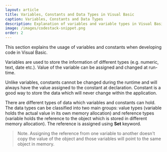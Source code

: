 ```yaml
---
layout: article
title: Variables, Constants and Data Types in Visual Basic
caption: Variables, Constants and Data Types
description: Explanation of variables and variable types in Visual Basic
image: /images/codestack-snippet.png
order: 2
---
```

This section explains the usage of variables and constants when developing code in Visual Basic. 

Variables are used to store the information of different types (e.g. numeric, text, date etc.). Value of the variable can be assigned and changed at run-time.

Unlike variables, constants cannot be changed during the runtime and will always have the value assigned to the constant at declaration. Constant is a good way to store the data which will never change within the application.

There are different types of data which variables and constants can hold. The data types can be classified into two main groups: value types (variable holds the actual value in its own memory allocation) and reference types (variable holds the reference to the object which is stored in different memory allocation). The reference is assigned using **Set** keyword.

> Note. Assigning the reference from one variable to another doesn't copy the value of the object and those variables will point to the same object in memory.